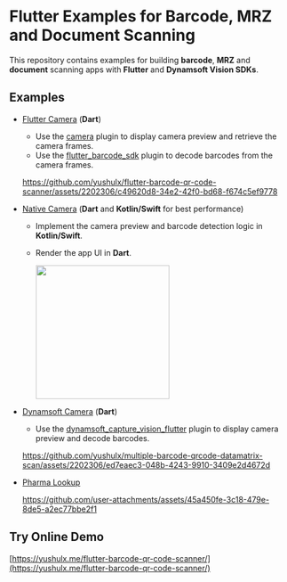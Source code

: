 # Flutter Examples for Barcode, MRZ and Document Scanning

This repository contains examples for building **barcode**, **MRZ** and **document** scanning apps with **Flutter** and **Dynamsoft Vision SDKs**.

## Examples
- [Flutter Camera](examples/flutter_camera) (**Dart**)
    - Use the [camera](https://pub.dev/packages/camera) plugin to display camera preview and retrieve the camera frames. 
    - Use the [flutter_barcode_sdk](https://pub.dev/packages/flutter_barcode_sdk) plugin to decode barcodes from the camera frames.
    
    https://github.com/yushulx/flutter-barcode-qr-code-scanner/assets/2202306/c49620d8-34e2-42f0-bd68-f674c5ef9778    

- [Native Camera](examples/native_camera) (**Dart** and **Kotlin/Swift** for best performance)
    - Implement the camera preview and barcode detection logic in **Kotlin/Swift**. 
    - Render the app UI in **Dart**.
 
        <img src="https://www.dynamsoft.com/codepool/img/2024/04/flutter-qr-code-scanner-android-camera.jpg" width="240">

- [Dynamsoft Camera](examples/dynamsoft_camera) (**Dart**)
    - Use the [dynamsoft_capture_vision_flutter](https://pub.dev/packages/dynamsoft_capture_vision_flutter) plugin to display camera preview and decode barcodes.
        
    https://github.com/yushulx/multiple-barcode-qrcode-datamatrix-scan/assets/2202306/ed7eaec3-048b-4243-9910-3409e2d4672d

- [Pharma Lookup](examples/pharma_lookup/)
    
    https://github.com/user-attachments/assets/45a450fe-3c18-479e-8de5-a2ec77bbe2f1

## Try Online Demo
[https://yushulx.me/flutter-barcode-qr-code-scanner/](https://yushulx.me/flutter-barcode-qr-code-scanner/)
